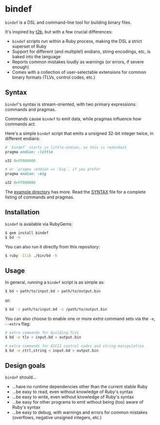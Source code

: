bindef
========

`bindef` is a DSL and command-line tool for building binary files.

It's inspired by [t2b](https://github.com/thosakwe/t2b), but with a few crucial differences:

* `bindef` scripts run within a Ruby process, making the DSL a strict superset of Ruby
* Support for different (and multiple!) endians, string encodings, etc, is baked into the language
* Reports common mistakes loudly as warnings (or errors, if severe enough)
* Comes with a collection of user-selectable extensions for common binary formats (TLVs, control
codes, etc.)

## Syntax

`bindef`'s syntax is stream-oriented, with two primary expressions: commands and pragmas.

Commands cause `bindef` to emit data, while pragmas influence *how* commands act.

Here's a simple `bindef` script that emits a unsigned 32-bit integer twice, in different endians:

```ruby
# `bindef` starts in little-endian, so this is redundant
pragma endian: :little

u32 0xFF000000

# or `pragma :endian => :big`, if you prefer
pragma endian: :big

u32 0xFF000000
```

The [example directory](example/) has more. Read the [SYNTAX](SYNTAX.md) file for a
complete listing of commands and pragmas.

## Installation

`bindef` is available via RubyGems:

```bash
$ gem install bindef
$ bd -h
```

You can also run it directly from this repository:

```bash
$ ruby -Ilib ./bin/bd -h
```

## Usage

In general, running a `bindef` script is as simple as:

```bash
$ bd < path/to/input.bd > path/to/output.bin
```

or:

```bash
$ bd -i path/to/input.bd -o /path/to/output.bin
```

You can also choose to enable one or more *extra* command sets via the `-e`, `--extra` flag:

```bash
# extra commands for building TLVs
$ bd -e tlv < input.bd > output.bin

# extra commands for ASCII control codes and string manipulation
$ bd -e ctrl,string < input.bd > output.bin
```

## Design goals

`bindef` should...

* ...have no runtime dependencies other than the current stable Ruby
* ...be easy to read, even without knowledge of Ruby's syntax
* ...be easy to write, even without knowledge of Ruby's syntax
* ...be easy for other programs to emit without being (too) aware of Ruby's syntax
* ...be easy to debug, with warnings and errors for common mistakes (overflows, negative
unsigned integers, etc.)
